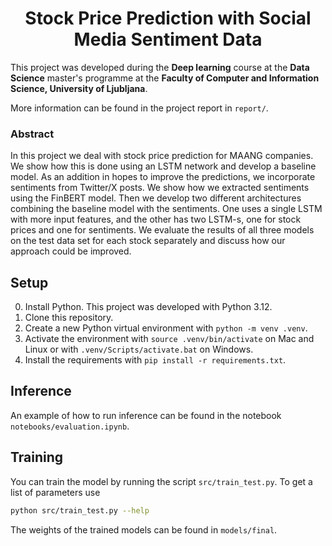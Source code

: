 # <center>Stock Price Prediction with Social Media Sentiment Data</center>

This project was developed during the **Deep learning** course at the **Data Science** master's programme at the **Faculty of Computer and Information Science, University of Ljubljana**.

More information can be found in the project report in `report/`.

### Abstract

In this project we deal with stock price prediction for MAANG companies. We show how this
is done using an LSTM network and develop a baseline model. As an addition in hopes to improve the
predictions, we incorporate sentiments from Twitter/X posts. We show how we extracted sentiments
using the FinBERT model. Then we develop two different architectures combining the baseline model
with the sentiments. One uses a single LSTM with more input features, and the other has two LSTM-s,
one for stock prices and one for sentiments. We evaluate the results of all three models on the test data
set for each stock separately and discuss how our approach could be improved.

## Setup
0. Install Python. This project was developed with Python 3.12.
1. Clone this repository.
2. Create a new Python virtual environment with `python -m venv .venv`.
3. Activate the environment with `source .venv/bin/activate` on Mac and Linux or with `.venv/Scripts/activate.bat` on Windows.
4. Install the requirements with `pip install -r requirements.txt`.

## Inference
An example of how to run inference can be found in the notebook `notebooks/evaluation.ipynb`.

## Training
You can train the model by running the script `src/train_test.py`. To get a list of parameters use
```sh
python src/train_test.py --help
```

The weights of the trained models can be found in `models/final`.